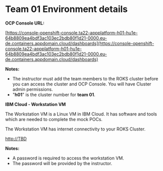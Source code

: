 # Team 01 Environment details


**OCP Console URL:** 

[https://console-openshift-console.ta22-appplatform-h01-hu1e-64b8809ea4bdf3ac103ec2bdb80f1d21-0000.eu-de.containers.appdomain.cloud/dashboards](https://console-openshift-console.ta22-appplatform-h01-hu1e-64b8809ea4bdf3ac103ec2bdb80f1d21-0000.eu-de.containers.appdomain.cloud/dashboards)

  **Notes:** 
  
  - The instructor must add the team members to the ROKS cluster before you can access the cluster and OCP Console. You will have Cluster admin permissions.  
  - "**h01**" is the cluster number for **team 01**. 


**IBM Cloud - Workstation VM**

  The Workstation VM is a Linux VM in IBM Cloud. It has software and tools which are needed to complete the mock POCs. 
  
  The Workstation VM has internet connectivity to your ROKS Cluster. 
  
  [http://TBD](http://TBD)

 
  **Notes:** 
  
  - A password is required to access the workstation VM. 
  - The password will be provided by the instructor.  

